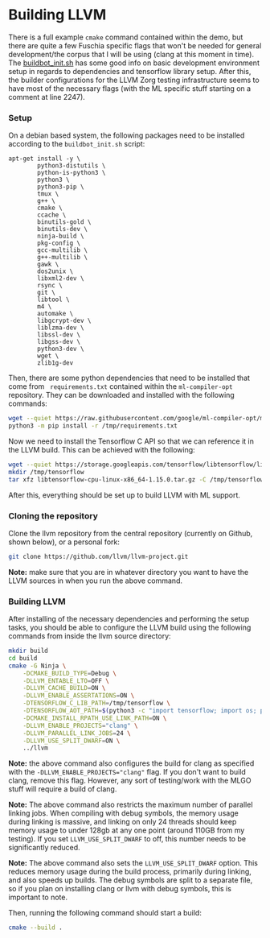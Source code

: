# Building LLVM

There is a full example `cmake` command contained within the demo, but there are quite a few Fuschia specific flags that won't be needed for general development/the corpus that I will be using (clang at this moment in time). The [buildbot_init.sh](https://github.com/google/ml-compiler-opt/blob/main/buildbot/buildbot_init.sh) has some good info on basic development environment setup in regards to dependencies and tensorflow library setup. After this, the builder configurations for the LLVM Zorg testing infrastructure seems to have most of the necessary flags (with the ML specific stuff starting on a comment at line 2247). 

### Setup

On a debian based system, the following packages need to be installed according to the `buildbot_init.sh` script:

```
apt-get install -y \
        python3-distutils \
        python-is-python3 \
        python3 \
        python3-pip \
        tmux \
        g++ \
        cmake \
        ccache \
        binutils-gold \
        binutils-dev \
        ninja-build \
        pkg-config \
        gcc-multilib \
        g++-multilib \
        gawk \
        dos2unix \
        libxml2-dev \
        rsync \
        git \
        libtool \
        m4 \
        automake \
        libgcrypt-dev \
        liblzma-dev \
        libssl-dev \
        libgss-dev \
        python3-dev \
        wget \
        zlib1g-dev
```

Then, there are some python dependencies that need to be installed that come from ` requirements.txt` contained within the `ml-compiler-opt` repository. They can be downloaded and installed with the following commands:

```bash
wget --quiet https://raw.githubusercontent.com/google/ml-compiler-opt/main/requirements.txt -P /tmp
python3 -m pip install -r /tmp/requirements.txt
```

Now we need to install the Tensorflow C API so that we can reference it in the LLVM build. This can be achieved with the following:

```bash
wget --quiet https://storage.googleapis.com/tensorflow/libtensorflow/libtensorflow-cpu-linux-x86_64-1.15.0.tar.gz
mkdir /tmp/tensorflow
tar xfz libtensorflow-cpu-linux-x86_64-1.15.0.tar.gz -C /tmp/tensorflow
```

After this, everything should be set up to build LLVM with ML support.

### Cloning the repository

Clone the llvm repository from the central repository (currently on Github, shown below), or a personal fork:

```bash
git clone https://github.com/llvm/llvm-project.git
```

**Note:** make sure that you are in whatever directory you want to have the LLVM sources in when you run the above command.

### Building LLVM

After installing of the necessary dependencies and performing the setup tasks, you should be able to configure the LLVM build using the following commands from inside the llvm source directory:



```bash
mkdir build
cd build
cmake -G Ninja \
    -DCMAKE_BUILD_TYPE=Debug \
    -DLLVM_ENTABLE_LTO=OFF \
    -DLLVM_CACHE_BUILD=ON \
    -DLLVM_ENABLE_ASSERTATIONS=ON \
    -DTENSORFLOW_C_LIB_PATH=/tmp/tensorflow \
    -DTENSORFLOW_AOT_PATH=$(python3 -c "import tensorflow; import os; print(os.path.dirname(tensorflow.__file__))") \
    -DCMAKE_INSTALL_RPATH_USE_LINK_PATH=ON \
    -DLLVM_ENABLE_PROJECTS="clang" \
    -DLLVM_PARALLEL_LINK_JOBS=24 \
    -DLLVM_USE_SPLIT_DWARF=ON \
    ../llvm
```

**Note:** the above command also configures the build for clang as specified with the `-DLLVM_ENABLE_PROJECTS="clang"` flag. If you don't want to build clang, remove this flag. However, any sort of testing/work with the MLGO stuff will require a build of clang.

**Note:** The above command also restricts the maximum number of parallel linking jobs. When compiling with debug symbols, the memory usage during linking is massive, and linking on only 24 threads should keep memory usage to under 128gb at  any one point (around 110GB from my testing). If you set `LLVM_USE_SPLIT_DWARF` to off, this number needs to be significantly reduced.

**Note:** The above command also sets the `LLVM_USE_SPLIT_DWARF` option. This reduces memory usage during the build process, primarily during linking, and also speeds up builds. The debug symbols are split to a separate file, so if you plan on installing clang or llvm with debug symbols, this is important to note.

Then, running the following command should start a build:

```bash
cmake --build .
```
